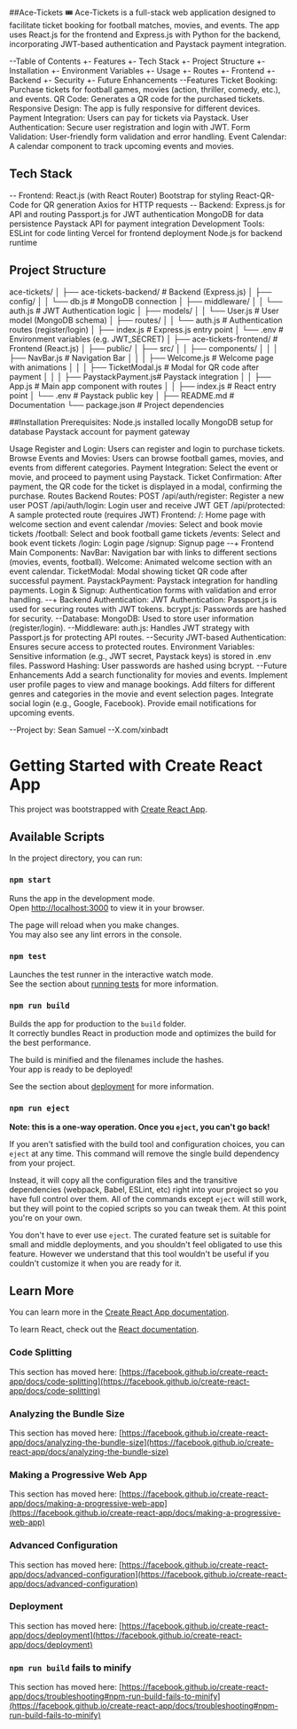 ##Ace-Tickets 🎟️
Ace-Tickets is a full-stack web application designed to facilitate ticket booking for football matches, movies, and events. The app uses React.js for the frontend and Express.js with Python for the backend, incorporating JWT-based authentication and Paystack payment integration.

--Table of Contents
+- Features
+- Tech Stack
+- Project Structure
+- Installation
+- Environment Variables
+- Usage
+- Routes
+- Frontend
+- Backend
+- Security
+- Future Enhancements
--Features
Ticket Booking: Purchase tickets for football games, movies (action, thriller, comedy, etc.), and events.
QR Code: Generates a QR code for the purchased tickets.
Responsive Design: The app is fully responsive for different devices.
Payment Integration: Users can pay for tickets via Paystack.
User Authentication: Secure user registration and login with JWT.
Form Validation: User-friendly form validation and error handling.
Event Calendar: A calendar component to track upcoming events and movies.
## Tech Stack
-- Frontend:
React.js (with React Router)
Bootstrap for styling
React-QR-Code for QR generation
Axios for HTTP requests
-- Backend:
Express.js for API and routing
Passport.js for JWT authentication
MongoDB for data persistence
Paystack API for payment integration
Development Tools:
ESLint for code linting
Vercel for frontend deployment
Node.js for backend runtime
## Project Structure
ace-tickets/
│
├── ace-tickets-backend/          # Backend (Express.js)
│   ├── config/
│   │   └── db.js                 # MongoDB connection
│   ├── middleware/
│   │   └── auth.js               # JWT Authentication logic
│   ├── models/
│   │   └── User.js               # User model (MongoDB schema)
│   ├── routes/
│   │   └── auth.js               # Authentication routes (register/login)
│   ├── index.js                  # Express.js entry point
│   └── .env                      # Environment variables (e.g. JWT_SECRET)
│
├── ace-tickets-frontend/         # Frontend (React.js)
│   ├── public/
│   ├── src/
│   │   ├── components/
│   │   │   ├── NavBar.js         # Navigation Bar
│   │   │   ├── Welcome.js        # Welcome page with animations
│   │   │   ├── TicketModal.js    # Modal for QR code after payment
│   │   │   ├── PaystackPayment.js# Paystack integration
│   │   ├── App.js                # Main app component with routes
│   │   ├── index.js              # React entry point
│   └── .env                      # Paystack public key
│
├── README.md                     # Documentation
└── package.json                  # Project dependencies

##Installation
Prerequisites:
Node.js installed locally
MongoDB setup for database
Paystack account for payment gateway

Usage
Register and Login: Users can register and login to purchase tickets.
Browse Events and Movies: Users can browse football games, movies, and events from different categories.
Payment Integration: Select the event or movie, and proceed to payment using Paystack.
Ticket Confirmation: After payment, the QR code for the ticket is displayed in a modal, confirming the purchase.
Routes
Backend Routes:
POST /api/auth/register: Register a new user
POST /api/auth/login: Login user and receive JWT
GET /api/protected: A sample protected route (requires JWT)
Frontend:
/: Home page with welcome section and event calendar
/movies: Select and book movie tickets
/football: Select and book football game tickets
/events: Select and book event tickets
/login: Login page
/signup: Signup page
--+ Frontend
Main Components:
NavBar: Navigation bar with links to different sections (movies, events, football).
Welcome: Animated welcome section with an event calendar.
TicketModal: Modal showing ticket QR code after successful payment.
PaystackPayment: Paystack integration for handling payments.
Login & Signup: Authentication forms with validation and error handling.
--+ Backend
Authentication:
JWT Authentication: Passport.js is used for securing routes with JWT tokens.
bcrypt.js: Passwords are hashed for security.
--Database:
MongoDB: Used to store user information (register/login).
--Middleware:
auth.js: Handles JWT strategy with Passport.js for protecting API routes.
--Security
JWT-based Authentication: Ensures secure access to protected routes.
Environment Variables: Sensitive information (e.g., JWT secret, Paystack keys) is stored in .env files.
Password Hashing: User passwords are hashed using bcrypt.
--Future Enhancements
Add a search functionality for movies and events.
Implement user profile pages to view and manage bookings.
Add filters for different genres and categories in the movie and event selection pages.
Integrate social login (e.g., Google, Facebook).
Provide email notifications for upcoming events.


--Project by: Sean Samuel
--X.com/xinbadt

# Getting Started with Create React App

This project was bootstrapped with [Create React App](https://github.com/facebook/create-react-app).

## Available Scripts

In the project directory, you can run:

### `npm start`

Runs the app in the development mode.\
Open [http://localhost:3000](http://localhost:3000) to view it in your browser.

The page will reload when you make changes.\
You may also see any lint errors in the console.

### `npm test`

Launches the test runner in the interactive watch mode.\
See the section about [running tests](https://facebook.github.io/create-react-app/docs/running-tests) for more information.

### `npm run build`

Builds the app for production to the `build` folder.\
It correctly bundles React in production mode and optimizes the build for the best performance.

The build is minified and the filenames include the hashes.\
Your app is ready to be deployed!

See the section about [deployment](https://facebook.github.io/create-react-app/docs/deployment) for more information.

### `npm run eject`

**Note: this is a one-way operation. Once you `eject`, you can't go back!**

If you aren't satisfied with the build tool and configuration choices, you can `eject` at any time. This command will remove the single build dependency from your project.

Instead, it will copy all the configuration files and the transitive dependencies (webpack, Babel, ESLint, etc) right into your project so you have full control over them. All of the commands except `eject` will still work, but they will point to the copied scripts so you can tweak them. At this point you're on your own.

You don't have to ever use `eject`. The curated feature set is suitable for small and middle deployments, and you shouldn't feel obligated to use this feature. However we understand that this tool wouldn't be useful if you couldn't customize it when you are ready for it.

## Learn More

You can learn more in the [Create React App documentation](https://facebook.github.io/create-react-app/docs/getting-started).

To learn React, check out the [React documentation](https://reactjs.org/).

### Code Splitting

This section has moved here: [https://facebook.github.io/create-react-app/docs/code-splitting](https://facebook.github.io/create-react-app/docs/code-splitting)

### Analyzing the Bundle Size

This section has moved here: [https://facebook.github.io/create-react-app/docs/analyzing-the-bundle-size](https://facebook.github.io/create-react-app/docs/analyzing-the-bundle-size)

### Making a Progressive Web App

This section has moved here: [https://facebook.github.io/create-react-app/docs/making-a-progressive-web-app](https://facebook.github.io/create-react-app/docs/making-a-progressive-web-app)

### Advanced Configuration

This section has moved here: [https://facebook.github.io/create-react-app/docs/advanced-configuration](https://facebook.github.io/create-react-app/docs/advanced-configuration)

### Deployment

This section has moved here: [https://facebook.github.io/create-react-app/docs/deployment](https://facebook.github.io/create-react-app/docs/deployment)

### `npm run build` fails to minify

This section has moved here: [https://facebook.github.io/create-react-app/docs/troubleshooting#npm-run-build-fails-to-minify](https://facebook.github.io/create-react-app/docs/troubleshooting#npm-run-build-fails-to-minify)
